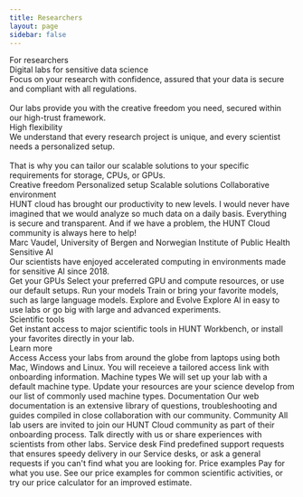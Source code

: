 ```yaml
---
title: Researchers
layout: page
sidebar: false
---
```


<div class="hc-home-page">
  <!-- <div class="hc-header">
    <div class="hc-header-img"></div>
  </div> -->


  <div class="hc-block" style="display: none;"></div>
<!----------------------------------------------->
<!-- Block: Freedom to explore -->
<!----------------------------------------------->

  <div class="hc-block">
    <div class="hc-block-container">
      <v-row>
        <v-col cols="12" class="v-col-sm-6">
          <div class="hc-subsection-title" style="text-wrap: nowrap;">
            For researchers
          </div>
          <div class="hc-subsection-subtitle">
            Digital labs for sensitive&nbsp;data science
          </div>
          <div class="hc-subsection-text">
            Focus on your research with confidence, assured that your data is secure and compliant with all regulations.
            <br/><br/>
            Our labs provide you with the creative freedom you need, secured within our high-trust framework.
          </div>
          <div class="hc-section">
            <!-- <v-row justify="center"> -->
            <v-row>
              <v-col cols="12" style="max-width: 250px">
                <ContactDialog title="Contact us" subject="More information" size="x-large" elevation="2" block />
              </v-col>
            </v-row>
          </div>
        </v-col>
        <v-col cols="6" class="d-none d-sm-flex">
          <!-- src="data:image/png;base64,iVBORw0KGgoAAAANSUhEUgAAAAEAAAABCAQAAAC1HAwCAAAAC0lEQVR42mNkYAAAAAYAAjCB0C8AAAAASUVORK5CYII=" -->
          <v-sheet
            class="mx-auto"
            :width="400"
            :height="400"
            color="transparent"
          >
            <v-img
              class="mx-auto my-10 fill-height"
              max-width="400"
              max-height="400"
              src="/img/teach_500px.png"
            >
              <template v-slot:placeholder>
                <div class="d-flex align-center justify-center fill-height">
                  <v-progress-circular
                    color="grey-lighten-4"
                    indeterminate
                  ></v-progress-circular>
                </div>
              </template>
            </v-img>
          </v-sheet>
        </v-col>
      </v-row>
      <!-- <div class="hc-title-main font-weight-black">
        For researchers
      </div> -->
      <!-- <div class="hc-subtitle-main">
        Freedom to explore sensitive data within a trustworthy framework.
      </div> -->
      <!--
      <div class="hc-section">
        <v-row justify="center">
          <v-col cols="12" class="v-col-xs-12 v-col-sm-4 v-col-md-4">
            <ContactDialog title="Contact us" subject="More information" size="x-large" elevation="2" block />
          </v-col>
          <v-col cols="12" class="v-col-xs-12 v-col-sm-5 v-col-md-4">
            <CallDialog title="Talk to an expert" size="x-large" elevation="2" block />
          </v-col>
        </v-row>
      </div>
      -->
    </div>
  </div>



<!----------------------------------------------->
<!-- Block: Offer -->
<!----------------------------------------------->

<!--
  <div class="hc-block">
    <div class="hc-block-container">
      <div class="hc-container-title">
        Digital labs for sensitive data science
      </div>
      <div class="hc-container-subtitle">
        Using sensitive data comes with many challenges, but leveraging real-world data is curcial for solving today’s grand challenges.
        As a scientist, you should be able to focus on your research with confidence, assured that your data is secure and compliant with all regulations. <br /><br />Our labs provide you with the creative freedom you need, secured within our high-trust framework.
      </div>
    </div>
  </div> -->



  <div class="hc-block">
    <div class="hc-block-container">
      <v-row class="pb-16">
        <v-col cols="12" class="align-self-start v-col-sm-6">
          <div class="hc-container-title" style="text-align: left;">
            High flexibility
          </div>
          <div class="hc-container-text" style="text-align: left;">
            We understand that every research project is unique, and every scientist needs a personalized setup.
            <br/><br/>
            That is why you can tailor our scalable solutions to your specific requirements for storage, CPUs, or GPUs.
          </div>
        </v-col>
        <v-col cols="12" class="align-self-start v-col-sm-6">
          <div class="pt-6 pl-16">
            <v-row class="flex-nowrap">
              <v-col cols="1" style="min-width: 35px">
                <font-awesome-icon class="highlight-color" icon="fas fa-clipboard-check" size="2x" />
              </v-col>
              <v-col class="font-size-medium pt-4" cols="10">
                Creative freedom
              </v-col>
            </v-row>
            <v-row class="flex-nowrap">
              <v-col cols="1" style="min-width: 35px">
                <font-awesome-icon class="highlight-color" icon="fas fa-clipboard-check" size="2x" />
              </v-col>
              <v-col class="font-size-medium pt-4" cols="10">
                Personalized setup
              </v-col>
            </v-row>
            <v-row class="flex-nowrap">
              <v-col cols="1" style="min-width: 35px">
                <font-awesome-icon class="highlight-color" icon="fas fa-clipboard-check" size="2x" />
              </v-col>
              <v-col class="font-size-medium pt-4" cols="10">
                Scalable solutions
              </v-col>
            </v-row>
            <v-row class="flex-nowrap">
              <v-col cols="1" style="min-width: 35px">
                <font-awesome-icon class="highlight-color" icon="fas fa-clipboard-check" size="2x" />
              </v-col>
              <v-col class="font-size-medium pt-4" cols="10">
                Collaborative environment
              </v-col>
            </v-row>
            <!-- <v-row class="flex-nowrap">
              <v-col cols="1" style="min-width: 35px">
                <font-awesome-icon class="highlight-color" icon="fas fa-clipboard-check" size="2x" />
              </v-col>
              <v-col class="font-size-medium pt-4" cols="10">
                <a href="https://docs.hdc.ntnu.no/" target="_blank">Extensive documentation</a>
              </v-col>
            </v-row> -->
          </div>
        </v-col>
      </v-row>
      <v-row class="flex-nowrap mt-16">
        <v-col cols="1" style="min-width: 70px">
          <font-awesome-icon class="highlight-color" icon="fas fa-quote-left" size="4x" />
        </v-col>
        <v-col>
          <div class="hc-quote-text">
            HUNT cloud has brought our productivity to new levels. I&nbsp;would never have imagined that we would analyze so much data on a&nbsp;daily basis. Everything is secure and transparent. And if we have a&nbsp;problem, the HUNT Cloud community is always here to help!
          </div>
          <div class="hc-quote-author">
            Marc Vaudel, University&nbsp;of&nbsp;Bergen and&nbsp;Norwegian&nbsp;Institute&nbsp;of&nbsp;Public&nbsp;Health
          </div>
        </v-col>
        <v-col cols="1" style="min-width: 70px">
          <font-awesome-icon class="highlight-color" icon="fas fa-quote-right" size="4x" />
        </v-col>
      </v-row>
    </div>
  </div>



<!----------------------------------------------->
<!-- Block: sensitive AI -->
<!----------------------------------------------->

  <div class="hc-block">
    <div class="hc-block-container">
      <div class="hc-container-title">
        Sensitive AI
      </div>
      <div class="hc-container-subtitle">
        Our scientists have enjoyed accelerated computing in environments made for sensitive AI since 2018.
      </div>
      <v-row align="center">
        <v-col cols="12" class="align-self-start v-col-sm-4">
          <!-- https://vuetifyjs.com/en/components/cards/ -->
          <v-card color="transparent" elevation="0">
            <v-card-title>Get your GPUs</v-card-title>
            <v-card-text>
              <v-row dense>
                <v-col cols="12">
                    Select your preferred GPU and compute resources, or use our default setups.
                </v-col>
              </v-row>
            </v-card-text>
          </v-card>
        </v-col>
        <v-col cols="12" class="align-self-start v-col-sm-4">
          <!-- https://vuetifyjs.com/en/components/cards/ -->
          <v-card color="transparent" elevation="0">
            <v-card-title>Run your models</v-card-title>
            <v-card-text>
              <v-row dense>
                <v-col cols="12">
                  Train or bring your favorite models, such as large language models.
                </v-col>
              </v-row>
            </v-card-text>
          </v-card>
        </v-col>
        <v-col cols="12" class="align-self-start v-col-sm-4">
          <!-- https://vuetifyjs.com/en/components/cards/ -->
          <v-card color="transparent" elevation="0">
            <v-card-title>Explore and Evolve</v-card-title>
            <v-card-text>
              <v-row dense>
                <v-col cols="12">
                  Explore AI in easy to use labs or go big with large and advanced experiments.
                </v-col>
              </v-row>
            </v-card-text>
          </v-card>
        </v-col>
      </v-row>
      <br>
    <!-- <div class="hc-section">
      <SimpleButton title="Read more" :href="$frontmatter.contact" target="_blank" size="large" elevation="2" />
    </div> -->
    </div>
  </div>



<!----------------------------------------------->
<!-- Content: Scientific tools -->
<!----------------------------------------------->

<!-- <ToolsSlider /> -->

  <div class="hc-block">
    <div class="hc-block-container">
      <div class="hc-container-title">
        Scientific tools
      </div>
      <div class="hc-container-subtitle">
        Get instant access to major scientific tools in HUNT Workbench, or install your favorites directly in your lab.
      </div>
      <v-row class="my-5" style="justify-content: center; align-items: center;">
        <v-col cols="6" class="v-col-sm-4 v-col-md-1">
          <a href="https://about.hdc.ntnu.no/tools/">
            <v-img max-height="80px" src="/img/logos-tools/jupyter.png" />
          </a>
        </v-col>
        <v-col cols="6" class="v-col-sm-4 v-col-md-2" style="justify-content: center;">
          <a href="https://about.hdc.ntnu.no/tools/">
            <v-img max-height="80px" src="/img/logos-tools/pandas.svg" />
          </a>
        </v-col>
        <v-col cols="6" class="v-col-sm-4 v-col-md-2">
          <a href="https://about.hdc.ntnu.no/tools/">
            <v-img max-height="80px" src="/img/logos-tools/python.svg" />
          </a>
        </v-col>
        <v-col cols="6" class="v-col-sm-4 v-col-md-2">
          <a href="https://about.hdc.ntnu.no/tools/">
            <v-img max-height="80px" src="/img/logos-tools/pytorch.svg" />
          </a>
        </v-col>
        <v-col cols="6" class="v-col-sm-4 v-col-md-2">
          <a href="https://about.hdc.ntnu.no/tools/">
            <v-img max-height="80px" src="/img/logos-tools/rstudio.png" />
          </a>
        </v-col>
        <v-col cols="6" class="v-col-sm-4 v-col-md-2">
          <a href="https://about.hdc.ntnu.no/tools/">
            <v-img max-height="80px" src="/img/logos-tools/vscode.png" />
          </a>
        </v-col>
      </v-row>
    </div>
  </div>





<!----------------------------------------------->
<!-- Block: Agreements and multiblock -->
<!----------------------------------------------->

  <div class="hc-block">
    <div class="hc-block-container">
     <div class="hc-container-title">
        Learn more
      </div>
     <v-row align="center">
        <v-col cols="12" class="align-self-start v-col-sm-4">
          <!-- https://vuetifyjs.com/en/components/cards/ -->
          <v-card color="transparent" elevation="0">
            <v-card-title>Access</v-card-title>
            <v-card-text>
              <v-row dense>
                <v-col cols="12">
                  Access your labs from around the globe from laptops using both Mac, Windows and Linux. You will receieve a tailored access link with onboarding information.
                </v-col>
              </v-row>
              <v-row dense>
                <v-col cols="12">
                  <SimpleButton size="small" href="https://docs.hdc.ntnu.no/do-science/lab-access/" title="Read more" />
                </v-col>
              </v-row>
            </v-card-text>
          </v-card>
        </v-col>
        <v-col cols="12" class="align-self-start v-col-sm-4">
          <!-- https://vuetifyjs.com/en/components/cards/ -->
          <v-card color="transparent" elevation="0">
            <v-card-title>Machine types</v-card-title>
            <v-card-text>
              <v-row dense>
                <v-col cols="12">
                  We will set up your lab with a default machine type. Update your resources are your science develop from our list of commonly used machine types.
                </v-col>
              </v-row>
              <v-row dense>
                <v-col cols="12">
                  <SimpleButton size="small" href="https://docs.hdc.ntnu.no/administer-science/services/machine-types/" title="Read more" />
                </v-col>
              </v-row>
            </v-card-text>
          </v-card>
        </v-col>
        <v-col cols="12" class="align-self-start v-col-sm-4">
          <!-- https://vuetifyjs.com/en/components/cards/ -->
          <v-card color="transparent" elevation="0">
            <v-card-title>Documentation</v-card-title>
            <v-card-text>
              <v-row dense>
                <v-col cols="12">
                  Our web documentation is an extensive library of questions, troubleshooting and guides compiled in close collaboration with our community.
              </v-col>
              </v-row>
              <v-row dense>
                <v-col cols="12">
                  <SimpleButton size="small" href="https://docs.hdc.ntnu.no/" title="Read more" />
                </v-col>
              </v-row>
            </v-card-text>
          </v-card>
        </v-col>
        <v-col cols="12" class="align-self-start v-col-sm-4">
          <!-- https://vuetifyjs.com/en/components/cards/ -->
          <v-card color="transparent" elevation="0">
            <v-card-title>Community</v-card-title>
            <v-card-text>
              <v-row dense>
                <v-col cols="12">
                  All lab users are invited to join our HUNT Cloud community as part of their onboarding process. Talk directly with us or share experiences with scientists from other labs.
                </v-col>
              </v-row>
              <v-row dense>
                <v-col cols="12">
                  <SimpleButton size="small" href="https://docs.hdc.ntnu.no/do-science/community/" title="Read more" />
                </v-col>
              </v-row>
            </v-card-text>
          </v-card>
        </v-col>
        <v-col cols="12" class="align-self-start v-col-sm-4">
          <!-- https://vuetifyjs.com/en/components/cards/ -->
          <v-card color="transparent" elevation="0">
            <v-card-title>Service desk</v-card-title>
            <v-card-text>
              <v-row dense>
                <v-col cols="12">
                   Find predefined support requests that ensures speedy delivery in our Service desks, or ask a general requests if you can't find what you are looking for.
                </v-col>
              </v-row>
              <v-row dense>
                <v-col cols="12">
                  <SimpleButton size="small" href="https://docs.hdc.ntnu.no/do-science/service-desk/" title="Read more" />
                </v-col>
              </v-row>
            </v-card-text>
          </v-card>
        </v-col>
        <v-col cols="12" class="align-self-start v-col-sm-4">
          <!-- https://vuetifyjs.com/en/components/cards/ -->
          <v-card color="transparent" elevation="0">
            <v-card-title>Price examples</v-card-title>
            <v-card-text>
              <v-row dense>
                <v-col cols="12">
                  Pay for what you use. See our price examples for common scientific activities, or try our price calculator for an improved estimate.
                </v-col>
              </v-row>
              <v-row dense>
                <v-col cols="12">
                  <SimpleButton size="small" href="https://docs.hdc.ntnu.no/administer-science/prices/examples/#individual-labs" title="Read more" />
                </v-col>
              </v-row>
            </v-card-text>
          </v-card>
        </v-col>
      </v-row>
    </div>
  </div>




<!----------------------------------------------->
<!-- Block: About HUNT Cloud -->
<!----------------------------------------------->

<FooterBlock :contact="$frontmatter.contact" />

</div>


<style scoped>

/* CSS scoped specifically to this page */

</style>
